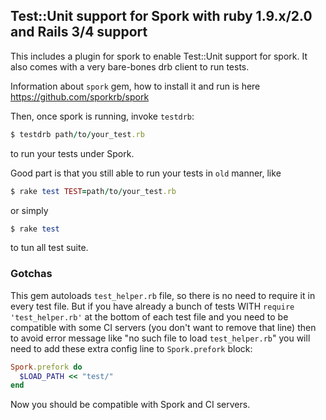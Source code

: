 ## Test::Unit support for Spork with ruby 1.9.x/2.0 and Rails 3/4 support

This includes a plugin for spork to enable Test::Unit support for spork. It also comes with a very bare-bones drb client to run tests.

Information about `spork` gem, how to install it and run is here https://github.com/sporkrb/spork

Then, once spork is running, invoke `testdrb`:
```ruby
$ testdrb path/to/your_test.rb
```
to run your tests under Spork.

Good part is that you still able to run your tests in `old` manner, like
```ruby
$ rake test TEST=path/to/your_test.rb
```
or simply
```ruby
$ rake test
```
to tun all test suite.

### Gotchas
This gem autoloads `test_helper.rb` file, so there is no need to require it in every test file.
But if you have already a bunch of tests WITH `require 'test_helper.rb'`
at the bottom of each test file and you need to
be compatible with some CI servers (you don't want to remove that line) then to avoid error message like "no such file to load `test_helper.rb`" you will need to add these extra config line to `Spork.prefork` block:


```ruby
Spork.prefork do
  $LOAD_PATH << "test/"
end
```

Now you should be compatible with Spork and CI servers.
